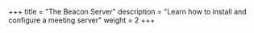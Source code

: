 +++
title = "The Beacon Server"
description = "Learn how to install and configure a meeting server"
weight = 2
+++